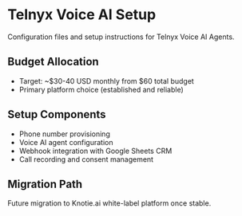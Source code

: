 # Telnyx Voice AI Setup

Configuration files and setup instructions for Telnyx Voice AI Agents.

## Budget Allocation
- Target: ~$30-40 USD monthly from $60 total budget
- Primary platform choice (established and reliable)

## Setup Components
- Phone number provisioning
- Voice AI agent configuration
- Webhook integration with Google Sheets CRM
- Call recording and consent management

## Migration Path
Future migration to Knotie.ai white-label platform once stable.
